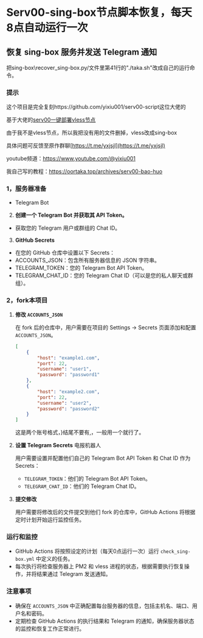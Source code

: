 # Serv00-sing-box节点脚本恢复，每天8点自动运行一次

## 恢复 sing-box 服务并发送 Telegram 通知

把sing-box\recover_sing-box.py/文件里第41行的"./taka.sh"改成自己的运行命令。

### 提示
这个项目是完全复刻https://github.com/yixiu001/serv00-script这位大佬的

基于大佬的[serv00一键部署vless节点](https://youtu.be/QnlzpvDl_mo)

由于我不是vless节点，所以我把没有用的文件删掉，vless改成sing-box

具体问题可反馈至原作群聊[https://t.me/yxjsjl](https://t.me/yxjsjl)

youtube频道：https://www.youtube.com/@yixiu001

我自己写的教程：https://oortaka.top/archives/serv00-bao-huo

### 1，服务器准备

  - Telegram Bot

2. **创建一个 Telegram Bot 并获取其 API Token。**
  - 获取您的 Telegram 用户或群组的 Chat ID。
3. **GitHub Secrets**
  - 在您的 GitHub 仓库中设置以下 Secrets：
  - ACCOUNTS_JSON：包含所有服务器信息的 JSON 字符串。
  - TELEGRAM_TOKEN：您的 Telegram Bot API Token。
  - TELEGRAM_CHAT_ID：您的 Telegram Chat ID（可以是您的私人聊天或群组）。

### 2，fork本项目
1. **修改 `ACCOUNTS_JSON`**

   在 fork 后的仓库中，用户需要在项目的 Settings -> Secrets 页面添加和配置 `ACCOUNTS_JSON`。

   ```json
   [
       {
           "host": "example1.com",
           "port": 22,
           "username": "user1",
           "password": "password1"
       },
       {
           "host": "example2.com",
           "port": 22,
           "username": "user2",
           "password": "password2"
       }
   ]

   ```
   这是两个账号格式，}结尾不要有,，一般用一个就行了。

2. **设置 Telegram Secrets**
   电报机器人

   用户需要设置并配置他们自己的 Telegram Bot API Token 和 Chat ID 作为 Secrets：
    - `TELEGRAM_TOKEN`：他们的 Telegram Bot API Token。
    - `TELEGRAM_CHAT_ID`：他们的 Telegram Chat ID。

3. **提交修改**

   用户需要将修改后的文件提交到他们 fork 的仓库中，GitHub Actions 将根据定时计划开始运行监控任务。

### 运行和监控

- GitHub Actions 将按照设定的计划（每天0点运行一次）运行 `check_sing-box.yml` 中定义的任务。
- 每次执行将检查服务器上 PM2 和 vless 进程的状态，根据需要执行恢复操作，并将结果通过 Telegram 发送通知。

### 注意事项

- 确保在 `ACCOUNTS_JSON` 中正确配置每台服务器的信息，包括主机名、端口、用户名和密码。
- 定期检查 GitHub Actions 的执行结果和 Telegram 的通知，确保服务器状态的监控和恢复工作正常进行。

